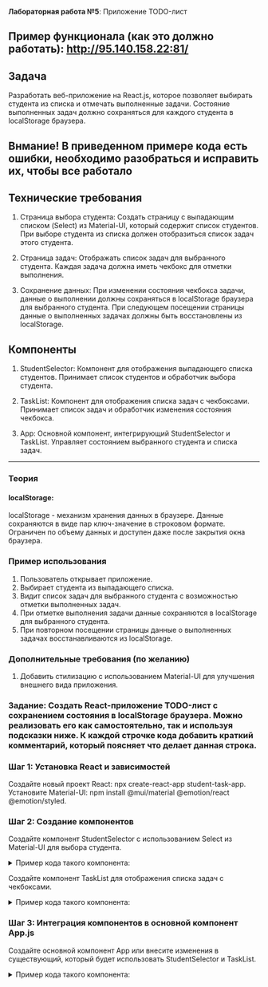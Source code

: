 **Лабораторная работа №5**: Приложение TODO-лист

## Пример функционала (как это должно работать): http://95.140.158.22:81/

## Задача
Разработать веб-приложение на React.js, которое позволяет выбирать студента из списка и отмечать выполненные задачи. Состояние выполненных задач должно сохраняться для каждого студента в localStorage браузера.

## Внмание! В приведенном примере кода есть ошибки, необходимо разобраться и исправить их, чтобы все работало

## Технические требования
1. Страница выбора студента:
Создать страницу с выпадающим списком (Select) из Material-UI, который содержит список студентов.
При выборе студента из списка должен отобразиться список задач этого студента.

2. Страница задач:
Отображать список задач для выбранного студента.
Каждая задача должна иметь чекбокс для отметки выполнения.

3. Сохранение данных:
При изменении состояния чекбокса задачи, данные о выполнении должны сохраняться в localStorage браузера для выбранного студента.
При следующем посещении страницы данные о выполненных задачах должны быть восстановлены из localStorage.

## Компоненты
1. StudentSelector:
Компонент для отображения выпадающего списка студентов.
Принимает список студентов и обработчик выбора студента.

2. TaskList:
Компонент для отображения списка задач с чекбоксами.
Принимает список задач и обработчик изменения состояния чекбокса.

3. App:
Основной компонент, интегрирующий StudentSelector и TaskList.
Управляет состоянием выбранного студента и списка задач.

---

### Теория
#### localStorage:
localStorage - механизм хранения данных в браузере.
Данные сохраняются в виде пар ключ-значение в строковом формате.
Ограничен по объему данных и доступен даже после закрытия окна браузера.

### Пример использования
1. Пользователь открывает приложение.
2. Выбирает студента из выпадающего списка.
3. Видит список задач для выбранного студента с возможностью отметки выполненных задач.
4. При отметке выполнения задачи данные сохраняются в localStorage для выбранного студента.
5. При повторном посещении страницы данные о выполненных задачах восстанавливаются из localStorage.

### Дополнительные требования (по желанию)
1. Добавить стилизацию с использованием Material-UI для улучшения внешнего вида приложения.

### Задание: Создать React-приложение TODO-лист с сохранением состояния в localStorage браузера. Можно реализовать его как самостоятельно, так и используя подсказки ниже. К каждой строчке кода добавить краткий комментарий, который поясняет что делает данная строка.

### Шаг 1: Установка React и зависимостей
Создайте новый проект React: npx create-react-app student-task-app.
Установите Material-UI: npm install @mui/material @emotion/react @emotion/styled.
### Шаг 2: Создание компонентов
Создайте компонент StudentSelector с использованием Select из Material-UI для выбора студента.

<details>
  <summary>Пример кода такого компонента:</summary>

```javascript
// StudentSelector.jsx
import React, { useState } from 'react';
import Select from '@mui/material/Select';
import MenuItem from '@mui/material/MenuItem';

const StudentSelector = ({ students, onSelect }) => {
  const [selectedStudent, setSelectedStudent] = useState('');

  const handleChange = (event) => {
    const selectedStudent = event.target.value;
    setSelectedStudent(selectedStudent);
    onSelect(selectedStudent);
  };

  return (
    <Select value={selectedStudent} onChange={handleChange}>
      {students.map((student) => (
        <MenuItem key={student.id} value={student.id}>
          {student.name}
        </MenuItem>
      ))}
    </Select>
  );
};

export default StudentSelector;

```
</details>


Создайте компонент TaskList для отображения списка задач с чекбоксами.

<details>
  <summary>Пример кода такого компонента:</summary>
  
```javascript
// TaskList.jsx
import React from 'react';
import Checkbox from '@mui/material/Checkbox';
import FormControlLabel from '@mui/material/FormControlLabel';

const TaskList = ({ tasks, onCheckboxChange }) => {
  return (
    <div>
      {tasks.map((task) => (
        <FormControlLabel
          key={task.id}
          control={
            <Checkbox
              checked={task.completed}
              onChange={() => onCheckboxChange(task.id)}
            />
          }
          label={task.description}
        />
      ))}
    </div>
  );
};

export default TaskList;
```
  
</details>

### Шаг 3: Интеграция компонентов в основной компонент App.js
Создайте основной компонент App или внесите изменения в существующий, который будет использовать StudentSelector и TaskList.



<details>
  <summary>Пример кода такого компонента:</summary>
  
```javascript
// App.js
import React, { useState, useEffect } from 'react';
import StudentSelector from './StudentSelector';
import TaskList from './TaskList';

const App = () => {
  const students = [
    { id: '1', name: 'Студент 1' },
    { id: '2', name: 'Студент 2' },
    // Добавьте других студентов по необходимости
  ];

  const [selectedStudent, setSelectedStudent] = useState('');
  const [tasks, setTasks] = useState([]);

  useEffect(() => {
    // Получение данных из localStorage при монтировании компонента
    const savedTasks = JSON.parse(localStorage.getItem(selectedStudent)) || [];
    setTasks(savedTasks);
  }, [selectedStudent]);

  const handleStudentSelect = (studentId) => {
    setSelectedStudent(studentId);
  };

  const handleCheckboxChange = (taskId) => {
    // Обновление состояния задач и сохранение в localStorage
    const updatedTasks = tasks.map((task) =>
      task.id === taskId ? { ...task, completed: !task.completed } : task
    );
    setTasks(updatedTasks);
    localStorage.setItem(selectedStudent, JSON.stringify(updatedTasks));
  };

  return (
    <div>
      <StudentSelector students={students} onSelect={handleStudentSelect} />
      <TaskList tasks={tasks} onCheckboxChange={handleCheckboxChange} />
    </div>
  );
};

export default App;

```
</details>
